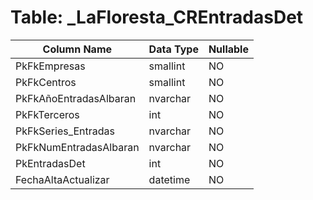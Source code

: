 # Table: _LaFloresta_CREntradasDet

| Column Name | Data Type | Nullable |
|-------------|-----------|----------|
| PkFkEmpresas | smallint | NO |
| PkFkCentros | smallint | NO |
| PkFkAñoEntradasAlbaran | nvarchar | NO |
| PkFkTerceros | int | NO |
| PkFkSeries_Entradas | nvarchar | NO |
| PkFkNumEntradasAlbaran | nvarchar | NO |
| PkEntradasDet | int | NO |
| FechaAltaActualizar | datetime | NO |
